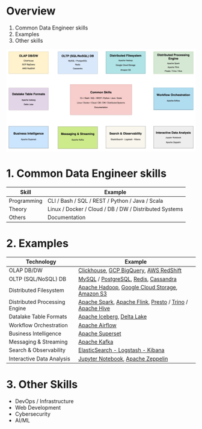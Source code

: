 # Overview

1. Common Data Engineer skills
2. Examples
3. Other skills

![Diagram](https://github.com/nhamhung/youtube-scripts/blob/main/vid14/Data%20Engineer.jpg)

# 1. Common Data Engineer skills

| Skill       | Example                                                |
| ----------- | ------------------------------------------------------ |
| Programming | CLI / Bash / SQL / REST / Python / Java / Scala        |
| Theory      | Linux / Docker / Cloud / DB / DW / Distributed Systems |
| Others      | Documentation                                          |

# 2. Examples

| Technology                    | Example                                                                                                                                                                                                                                                                   |
| ----------------------------- | ------------------------------------------------------------------------------------------------------------------------------------------------------------------------------------------------------------------------------------------------------------------------- |
| OLAP DB/DW                    | [Clickhouse](https://clickhouse.com/docs), [GCP BigQuery](https://cloud.google.com/bigquery?hl=en), [AWS RedShift](https://aws.amazon.com/redshift/)                                                                                                                      |
| OLTP (SQL/NoSQL) DB           | [MySQL](https://dev.mysql.com/doc/) / [PostgreSQL](https://www.postgresql.org/docs/), [Redis](https://redis.io/docs/latest/), [Cassandra](https://cassandra.apache.org/doc/latest/)                                                                                       |
| Distributed Filesystem        | [Apache Hadoop](https://apache.github.io/hadoop/), [Google Cloud Storage](https://cloud.google.com/storage/docs), [Amazon S3](https://docs.aws.amazon.com/s3/?nc2=h_ql_doc_s3)                                                                                            |
| Distributed Processing Engine | [Apache Spark](https://spark.apache.org/docs/latest/), [Apache Flink](https://nightlies.apache.org/flink/flink-docs-stable/), [Presto](https://prestodb.io/docs/current/) / [Trino](https://trino.io/docs/current/) / [Apache Hive](https://hive.apache.org/docs/latest/) |
| Datalake Table Formats        | [Apache Iceberg](https://iceberg.apache.org/docs/nightly/), [Delta Lake](https://docs.delta.io/latest/index.html)                                                                                                                                                         |
| Workflow Orchestration        | [Apache Airflow](https://airflow.apache.org/docs/apache-airflow/stable/index.html)                                                                                                                                                                                        |
| Business Intelligence         | [Apache Superset](https://superset.apache.org/docs/intro)                                                                                                                                                                                                                 |
| Messaging & Streaming         | [Apache Kafka](https://kafka.apache.org/documentation/)                                                                                                                                                                                                                   |
| Search & Observability        | [ElasticSearch - Logstash - Kibana](https://www.elastic.co/docs)                                                                                                                                                                                                          |
| Interactive Data Analysis     | [Jupyter Notebook](https://docs.jupyter.org/en/latest/), [Apache Zeppelin](https://zeppelin.apache.org/)                                                                                                                                                                  |

# 3. Other Skills

- DevOps / Infrastructure
- Web Development
- Cybersecurity
- AI/ML

